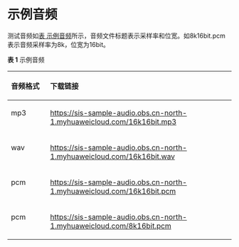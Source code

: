 # 示例音频<a name="sis_03_0084"></a>

测试音频如[表 示例音频](#table1742582151119)所示，音频文件标题表示采样率和位宽。如8k16bit.pcm表示音频采样率为8k，位宽为16bit。

**表 1**  示例音频

<a name="table1742582151119"></a>
<table><thead align="left"><tr id="row342611241118"><th class="cellrowborder" valign="top" width="17.47%" id="mcps1.2.3.1.1"><p id="p104265251120"><a name="p104265251120"></a><a name="p104265251120"></a>音频格式</p>
</th>
<th class="cellrowborder" valign="top" width="82.53%" id="mcps1.2.3.1.2"><p id="p7426182141112"><a name="p7426182141112"></a><a name="p7426182141112"></a>下载链接</p>
</th>
</tr>
</thead>
<tbody><tr id="row74261623116"><td class="cellrowborder" valign="top" width="17.47%" headers="mcps1.2.3.1.1 "><p id="p542620291112"><a name="p542620291112"></a><a name="p542620291112"></a>mp3</p>
</td>
<td class="cellrowborder" valign="top" width="82.53%" headers="mcps1.2.3.1.2 "><p id="p152081934171415"><a name="p152081934171415"></a><a name="p152081934171415"></a><a href="https://sis-sample-audio.obs.cn-north-1.myhuaweicloud.com/16k16bit.mp3" target="_blank" rel="noopener noreferrer">https://sis-sample-audio.obs.cn-north-1.myhuaweicloud.com/16k16bit.mp3</a></p>
</td>
</tr>
<tr id="row19426112191119"><td class="cellrowborder" valign="top" width="17.47%" headers="mcps1.2.3.1.1 "><p id="p942615216112"><a name="p942615216112"></a><a name="p942615216112"></a>wav</p>
</td>
<td class="cellrowborder" valign="top" width="82.53%" headers="mcps1.2.3.1.2 "><p id="p642616214117"><a name="p642616214117"></a><a name="p642616214117"></a><a href="https://sis-sample-audio.obs.cn-north-1.myhuaweicloud.com/16k16bit.wav" target="_blank" rel="noopener noreferrer">https://sis-sample-audio.obs.cn-north-1.myhuaweicloud.com/16k16bit.wav</a></p>
</td>
</tr>
<tr id="row1442692121117"><td class="cellrowborder" valign="top" width="17.47%" headers="mcps1.2.3.1.1 "><p id="p44261826117"><a name="p44261826117"></a><a name="p44261826117"></a>pcm</p>
</td>
<td class="cellrowborder" valign="top" width="82.53%" headers="mcps1.2.3.1.2 "><p id="p642614216118"><a name="p642614216118"></a><a name="p642614216118"></a><a href="https://sis-sample-audio.obs.cn-north-1.myhuaweicloud.com/16k16bit.pcm" target="_blank" rel="noopener noreferrer">https://sis-sample-audio.obs.cn-north-1.myhuaweicloud.com/16k16bit.pcm</a></p>
</td>
</tr>
<tr id="row74261261113"><td class="cellrowborder" valign="top" width="17.47%" headers="mcps1.2.3.1.1 "><p id="p2042614219118"><a name="p2042614219118"></a><a name="p2042614219118"></a>pcm</p>
</td>
<td class="cellrowborder" valign="top" width="82.53%" headers="mcps1.2.3.1.2 "><p id="p742617211119"><a name="p742617211119"></a><a name="p742617211119"></a><a href="https://sis-sample-audio.obs.cn-north-1.myhuaweicloud.com/8k16bit.pcm" target="_blank" rel="noopener noreferrer">https://sis-sample-audio.obs.cn-north-1.myhuaweicloud.com/8k16bit.pcm</a></p>
</td>
</tr>
</tbody>
</table>

